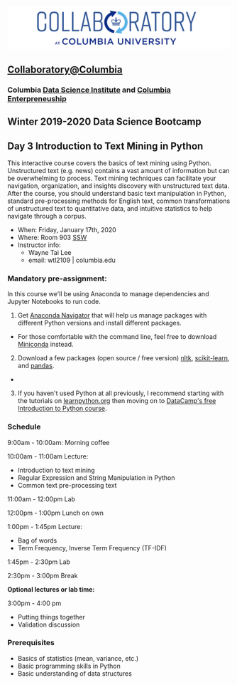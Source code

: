 ![collaboratory logo](../../Misc-files/collaboratory2.png)

## [Collaboratory@Columbia](http://collaboratory.columbia.edu/)
### Columbia [Data Science Institute](http://datascience.columbia.edu/) and [Columbia Enterpreneuship](http://entrepreneurship.columbia.edu/)
## Winter 2019-2020 Data Science Bootcamp
## Day 3 Introduction to Text Mining in Python

This interactive course covers the basics of text mining using Python. Unstructured text (e.g. news) contains a vast amount of information but can be overwhelming to process. Text mining techniques can facilitate your navigation, organization, and insights discovery with unstructured text data. After the course, you should understand basic text manipulation in Python, standard pre-processing methods for English text, common transformations of unstructured text to quantitative data, and intuitive statistics to help navigate through a corpus.

- When: Friday, January 17th, 2020
- Where: Room 903 [SSW](http://stat.columbia.edu/location-and-directions/)
- Instructor info: 
	- Wayne Tai Lee
	- email: wtl2109 | columbia.edu

### Mandatory pre-assignment:

In this course we'll be using Anaconda to manage dependencies and Jupyter Notebooks to run code.

1. Get [Anaconda Navigator](https://docs.anaconda.com/anaconda/navigator/) that will help us manage packages with different Python versions and install different packages.
  - For those comfortable with the command line, feel free to download [Miniconda](https://docs.conda.io/en/latest/miniconda.html) instead.

2. Download a few packages (open source / free version) [nltk](https://www.nltk.org/install.html), [scikit-learn](https://scikit-learn.org/stable/), and [pandas](https://pandas.pydata.org/pandas-docs/stable/install.html#installing-with-anaconda). 
  - 

3. If you haven't used Python at all previously, I recommend starting with the tutorials on [learnpython.org](https://www.learnpython.org/) then moving on to [DataCamp's free Introduction to Python course](https://www.datacamp.com/courses/intro-to-python-for-data-science).
 
### Schedule 

9:00am - 10:00am: Morning coffee

10:00am - 11:00am Lecture: 

* Introduction to text mining
* Regular Expression and String Manipulation in Python
* Common text pre-processing text

11:00am - 12:00pm Lab

12:00pm - 1:00pm Lunch on own

1:00pm - 1:45pm Lecture: 

* Bag of words
* Term Frequency, Inverse Term Frequency (TF-IDF)

1:45pm - 2:30pm Lab

2:30pm - 3:00pm Break

**Optional lectures or lab time:**

3:00pm - 4:00 pm

* Putting things together
* Validation discussion

### Prerequisites
 
+ Basics of statistics (mean, variance, etc.)
+ Basic programming skills in Python
+ Basic understanding of data structures
